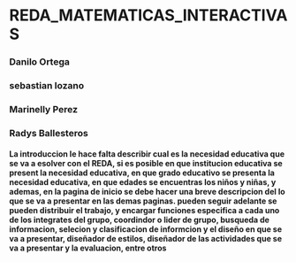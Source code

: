 # REDA_MATEMATICAS_INTERACTIVAS
### Danilo Ortega
### sebastian lozano
### Marinelly Perez
### Radys Ballesteros 
#### La introduccion le hace falta describir cual es la necesidad educativa que se va a esolver con el REDA, si es posible en que institucion educativa se present la necesidad educativa, en que grado educativo se presenta la necesidad educativa, en que edades se encuentras los niños y niñas, y ademas, en la pagina de inicio se debe hacer una breve descripcion del lo que se va a presentar en las demas paginas. pueden seguir adelante se pueden distribuir el trabajo, y encargar funciones especifica a cada uno de los integrates del grupo, coordindor o lider de grupo, busqueda de informacion, selecion y clasificacion de informcion y el diseño en que se va a presentar, diseñador de estilos, diseñador de las actividades que se va a presentar y la evaluacion, entre otros